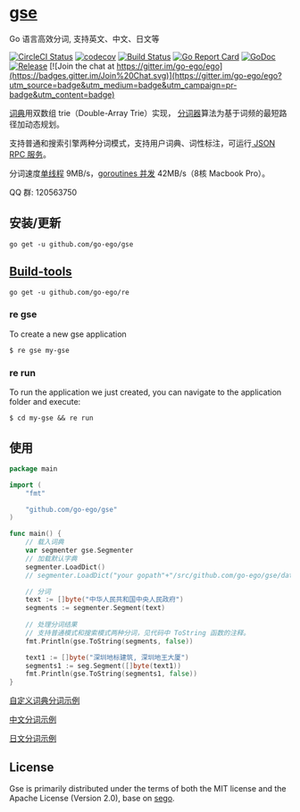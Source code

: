 # [gse](https://github.com/go-ego/gse)

Go 语言高效分词, 支持英文、中文、日文等

<!--<img align="right" src="https://raw.githubusercontent.com/go-ego/ego/master/logo.jpg">-->
<!--<a href="https://circleci.com/gh/go-ego/ego/tree/dev"><img src="https://img.shields.io/circleci/project/go-ego/ego/dev.svg" alt="Build Status"></a>-->
[![CircleCI Status](https://circleci.com/gh/go-ego/gse.svg?style=shield)](https://circleci.com/gh/go-ego/gse)
[![codecov](https://codecov.io/gh/go-ego/gse/branch/master/graph/badge.svg)](https://codecov.io/gh/go-ego/gse)
[![Build Status](https://travis-ci.org/go-ego/gse.svg)](https://travis-ci.org/go-ego/gse)
[![Go Report Card](https://goreportcard.com/badge/github.com/go-ego/gse)](https://goreportcard.com/report/github.com/go-ego/gse)
[![GoDoc](https://godoc.org/github.com/go-ego/gse?status.svg)](https://godoc.org/github.com/go-ego/gse)
[![Release](https://github-release-version.herokuapp.com/github/go-ego/gse/release.svg?style=flat)](https://github.com/go-ego/gse/releases/latest)
[![Join the chat at https://gitter.im/go-ego/ego](https://badges.gitter.im/Join%20Chat.svg)](https://gitter.im/go-ego/ego?utm_source=badge&utm_medium=badge&utm_campaign=pr-badge&utm_content=badge)
<!--<a href="https://github.com/go-ego/ego/releases"><img src="https://img.shields.io/badge/%20version%20-%206.0.0%20-blue.svg?style=flat-square" alt="Releases"></a>-->

<a href="https://github.com/go-ego/gse/blob/master/dictionary.go">词典</a>用双数组 trie（Double-Array Trie）实现，
<a href="https://github.com/go-ego/gse/blob/master/segmenter.go">分词器</a>算法为基于词频的最短路径加动态规划。

支持普通和搜索引擎两种分词模式，支持用户词典、词性标注，可运行<a href="https://github.com/go-ego/gse/blob/master/server/server.go"> JSON RPC 服务</a>。

分词速度<a href="https://github.com/go-ego/gse/blob/master/tools/benchmark.go">单线程</a> 9MB/s，<a href="https://github.com/go-ego/gse/blob/master/tools/goroutines.go">goroutines 并发</a> 42MB/s（8核 Macbook Pro）。

QQ 群: 120563750

## 安装/更新

```
go get -u github.com/go-ego/gse
```

## [Build-tools](https://github.com/go-ego/re)
```
go get -u github.com/go-ego/re 
```
### re gse
To create a new gse application

```
$ re gse my-gse
```

### re run

To run the application we just created, you can navigate to the application folder and execute:
```
$ cd my-gse && re run
```


## 使用


```go
package main

import (
	"fmt"

	"github.com/go-ego/gse"
)

func main() {
	// 载入词典
	var segmenter gse.Segmenter
	// 加载默认字典
	segmenter.LoadDict()
	// segmenter.LoadDict("your gopath"+"/src/github.com/go-ego/gse/data/dict/dictionary.txt")

	// 分词
	text := []byte("中华人民共和国中央人民政府")
	segments := segmenter.Segment(text)
  
	// 处理分词结果
	// 支持普通模式和搜索模式两种分词，见代码中 ToString 函数的注释。
	fmt.Println(gse.ToString(segments, false)) 

	text1 := []byte("深圳地标建筑, 深圳地王大厦")
	segments1 := seg.Segment([]byte(text1))
	fmt.Println(gse.ToString(segments1, false)) 
}
```

[自定义词典分词示例](/examples/dict/main.go)

[中文分词示例](/examples/example.go)

[日文分词示例](/examples/jp/main.go)

## License

Gse is primarily distributed under the terms of both the MIT license and the Apache License (Version 2.0), base on [sego](https://github.com/huichen/sego).
